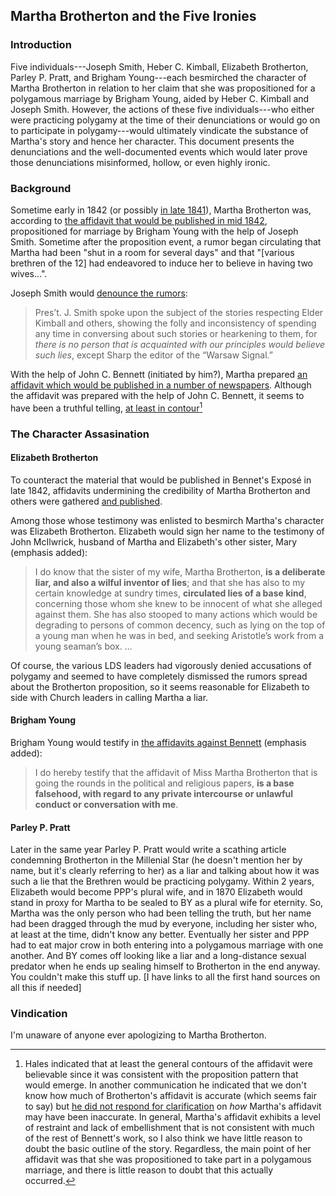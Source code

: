 ## Martha Brotherton and the Five Ironies

### Introduction

Five individuals---Joseph Smith, Heber C. Kimball, Elizabeth Brotherton, Parley P. Pratt, and Brigham Young---each besmirched the character of Martha Brotherton in relation to her claim that she was propositioned for a polygamous marriage by Brigham Young, aided by Heber C. Kimball and Joseph Smith.  However, the actions of these five individuals---who either were practicing polygamy at the time of their denunciations or would go on to participate in polygamy---would ultimately vindicate the substance of Martha's story and hence her character.  This document presents the denunciations and the well-documented events which would later prove those denunciations misinformed, hollow, or even highly ironic.

### Background

Sometime early in 1842 (or possibly [in late 1841](https://www.millennialstar.org/who-was-john-mcilwrick/)), Martha Brotherton was, according to [the affidavit that would be published in mid 1842](https://docs.google.com/viewer?url=https://github.com/faenrandir/a_careful_examination/raw/38671df45174f7af98bbfb6bc497e0c0b963a5b6/documents/polygamy/denials/brotherton-affidavit.pdf), propositioned for marriage by Brigham Young with the help of Joseph Smith.  Sometime after the proposition event, a rumor began circulating that Martha had been "shut in a room for several days" and that "[various brethren of the 12] had endeavored to induce her to believe in having two wives...".

Joseph Smith would [denounce the rumors](https://docs.google.com/viewer?url=https://github.com/faenrandir/a_careful_examination/raw/058bb61249b1ef9b3823d4e19a6eadfb5d6ecda7/documents/polygamy/denials/1842-04-15-DENIAL-Hyrum-and-Joseph-BrothertonRumors-at-conference.pdf):

> Pres’t. J. Smith spoke upon the subject of the stories respecting Elder Kimball and others, showing the folly and inconsistency of spending any time in conversing about such stories or hearkening to them, for *there is no person that is acquainted with our principles would believe such lies*, except Sharp the editor of the “Warsaw Signal.”

With the help of John C. Bennett (initiated by him?), Martha prepared [an affidavit which would be published in a number of newspapers](https://docs.google.com/viewer?url=https://github.com/faenrandir/a_careful_examination/raw/38671df45174f7af98bbfb6bc497e0c0b963a5b6/documents/polygamy/denials/brotherton-affidavit.pdf).  Although the affidavit was prepared with the help of John C. Bennett, it seems to have been a truthful telling, [at least in contour](https://www.reddit.com/r/mormonscholar/comments/5xv15u/the_joseph_smithpolygamywomen_locked_in_a_room/)[^hales]

### The Character Assasination

#### Elizabeth Brotherton

To counteract the material that would be published in Bennet's Exposé in late 1842, affidavits undermining the credibility of Martha Brotherton and others were gathered [and published](https://docs.google.com/viewer?url=https://github.com/faenrandir/a_careful_examination/raw/12e1a31745c0bc3f2d45f0b53ca7d5e5f813d9fb/documents/polygamy/denials/affidavits_and_certificates.martha-brotherton.pdf).

Among those whose testimony was enlisted to besmirch Martha's character was Elizabeth Brotherton.  Elizabeth would sign her name to the testimony of John McIlwrick, husband of Martha and Elizabeth's other sister, Mary (emphasis added):

> I do know that the sister of my wife, Martha Brotherton, **is a deliberate liar, and also a wilful inventor of lies**; and that she has also to my certain knowledge at sundry times, **circulated lies of a base kind**, concerning those whom she knew to be innocent of what she alleged against them. She has also stooped to many actions which would be degrading to persons of common decency, such as lying on the top of a young man when he was in bed, and seeking Aristotle’s work from a young seaman’s box. ...

Of course, the various LDS leaders had vigorously denied accusations of polygamy and seemed to have completely dismissed the rumors spread about the Brotherton proposition, so it seems reasonable for Elizabeth to side with Church leaders in calling Martha a liar.

#### Brigham Young

Brigham Young would testify in [the affidavits against Bennett](https://docs.google.com/viewer?url=https://github.com/faenrandir/a_careful_examination/raw/12e1a31745c0bc3f2d45f0b53ca7d5e5f813d9fb/documents/polygamy/denials/affidavits_and_certificates.martha-brotherton.pdf) (emphasis added):

> I do hereby testify that the affidavit of Miss Martha Brotherton that is going the rounds in the political and religious papers, **is a base falsehood, with regard to any private intercourse or unlawful conduct or conversation with me**.

#### Parley P. Pratt

Later in the same year Parley P. Pratt would write a scathing article condemning Brotherton in the Millenial Star (he doesn't mention her by name, but it's clearly referring to her) as a liar and talking about how it was such a lie that the Brethren would be practicing polygamy. Within 2 years, Elizabeth would become PPP's plural wife, and in 1870 Elizabeth would stand in proxy for Martha to be sealed to BY as a plural wife for eternity. So, Martha was the only person who had been telling the truth, but her name had been dragged through the mud by everyone, including her sister who, at least at the time, didn't know any better. Eventually her sister and PPP had to eat major crow in both entering into a polygamous marriage with one another. And BY comes off looking like a liar and a long-distance sexual predator when he ends up sealing himself to Brotherton in the end anyway. You couldn't make this stuff up. [I have links to all the first hand sources on all this if needed]

### Vindication

I'm unaware of anyone ever apologizing to Martha Brotherton.

[^hales]: Hales indicated that at least the general contours of the affidavit were believable since it was consistent with the proposition pattern that would emerge.  In another communication he indicated that we don't know how much of Brotherton's affidavit is accurate (which seems fair to say) but [he did not respond for clarification](https://github.com/faenrandir/a_careful_examination/blob/12e1a31745c0bc3f2d45f0b53ca7d5e5f813d9fb/communications/discussion-on-believing-women.md) on _how_ Martha's affidavit may have been inaccurate.  In general, Martha's affidavit exhibits a level of restraint and lack of embellishment that is not consistent with much of the rest of Bennett's work, so I also think we have little reason to doubt the basic outline of the story.  Regardless, the main point of her affidavit was that she was propositioned to take part in a polygamous marriage, and there is little reason to doubt that this actually occurred.
